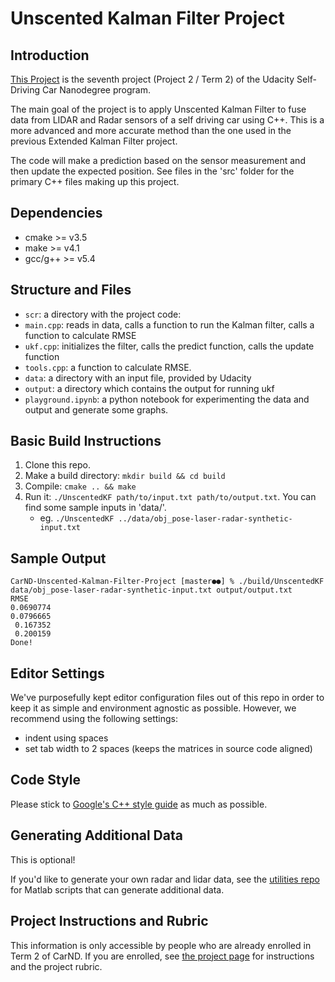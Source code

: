# Unscented Kalman Filter Project


## Introduction

[This Project](https://github.com/udacity/CarND-Unscented-Kalman-Filter-Project) is the seventh project (Project 2 / Term 2) of the Udacity Self-Driving Car Nanodegree program.

The main goal of the project is to apply Unscented Kalman Filter to fuse data from LIDAR and Radar sensors of a self driving car using C++. This is a more advanced and more accurate method than the one used in the previous Extended Kalman Filter project.

The code will make a prediction based on the sensor measurement and then update the expected position. See files in the 'src' folder for the primary C++ files making up this project.

## Dependencies

* cmake >= v3.5
* make >= v4.1
* gcc/g++ >= v5.4

## Structure and Files

  - `scr`: a directory with the project code:
  - `main.cpp`: reads in data, calls a function to run the Kalman filter, calls a function to calculate RMSE
  - `ukf.cpp`:  initializes the filter, calls the predict function, calls the update function
  - `tools.cpp`: a function to calculate RMSE.
  - `data`: a directory with an input file, provided by Udacity
  - `output`: a directory which contains the output for running ukf
  - `playground.ipynb`: a python notebook for experimenting the data and output and generate some graphs.

## Basic Build Instructions

1. Clone this repo.
2. Make a build directory: `mkdir build && cd build`
3. Compile: `cmake .. && make`
4. Run it: `./UnscentedKF path/to/input.txt path/to/output.txt`. You can find
   some sample inputs in 'data/'.
    - eg. `./UnscentedKF ../data/obj_pose-laser-radar-synthetic-input.txt`

## Sample Output

```
CarND-Unscented-Kalman-Filter-Project [master●●] % ./build/UnscentedKF data/obj_pose-laser-radar-synthetic-input.txt output/output.txt
RMSE
0.0690774
0.0796665
 0.167352
 0.200159
Done!
```

## Editor Settings

We've purposefully kept editor configuration files out of this repo in order to
keep it as simple and environment agnostic as possible. However, we recommend
using the following settings:

* indent using spaces
* set tab width to 2 spaces (keeps the matrices in source code aligned)

## Code Style

Please stick to [Google's C++ style guide](https://google.github.io/styleguide/cppguide.html) as much as possible.

## Generating Additional Data

This is optional!

If you'd like to generate your own radar and lidar data, see the
[utilities repo](https://github.com/udacity/CarND-Mercedes-SF-Utilities) for
Matlab scripts that can generate additional data.

## Project Instructions and Rubric

This information is only accessible by people who are already enrolled in Term 2
of CarND. If you are enrolled, see [the project page](https://classroom.udacity.com/nanodegrees/nd013/parts/40f38239-66b6-46ec-ae68-03afd8a601c8/modules/0949fca6-b379-42af-a919-ee50aa304e6a/lessons/c3eb3583-17b2-4d83-abf7-d852ae1b9fff/concepts/f437b8b0-f2d8-43b0-9662-72ac4e4029c1)
for instructions and the project rubric.
